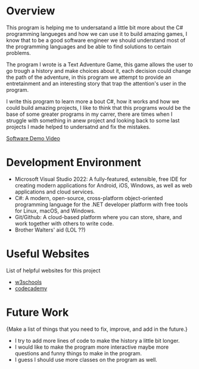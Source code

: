 # Overview

This program is helping me to undersatand a little bit more about the C# programming langueges and how we can use it to build amazing games, I know that to be a good software engineer we
should understand most of the programming languages and be able to find solutions to certain problems.

The program I wrote is a Text Adventure Game, this game allows the user to go trough a history and make choices about it, each decision could change the path of the adventure, in this program
we attempt to provide an entretainment and an interesting story that trap the attention's user in the program. 

I write this program to learn more a bout C#, how it works and how we could build amazing projects, I like to think that this programs would be the base of some greater programs in my carrer,
there are times when I struggle with something in anew project and looking back to some last projects I made helped to undersatnd and fix the mistakes. 

[Software Demo Video](http://youtube.link.goes.here)

# Development Environment

* Microsoft Visual Studio 2022: A fully-featured, extensible, free IDE for creating modern applications for Android, iOS, Windows, as well as web applications and cloud services. 
* C#: A modern, open-source, cross-platform object-oriented programming language for the .NET developer platform with free tools for Linux, macOS, and Windows.
* Git/Github: A cloud-based platform where you can store, share, and work together with others to write code.
* Brother Walters' aid (LOL ??)

# Useful Websites

List of helpful websites for this project 

- [w3schools](https://www.w3schools.com/cs/index.php)
- [codecademy](https://www.codecademy.com/learn/learn-c-sharp)

# Future Work

{Make a list of things that you need to fix, improve, and add in the future.}

- I try to add more lines of code to make the history a little bit longer.
- I would like to make the program more interactive maybe more questions and funny things to make in the program. 
- I guess I should use more classes on the program as well. 